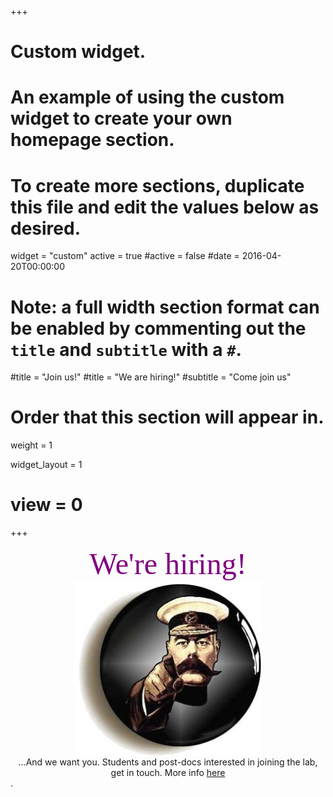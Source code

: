 +++
# Custom widget.
# An example of using the custom widget to create your own homepage section.
# To create more sections, duplicate this file and edit the values below as desired.
widget = "custom"
active = true
#active = false
#date = 2016-04-20T00:00:00

# Note: a full width section format can be enabled by commenting out the `title` and `subtitle` with a `#`.
#title = "Join us!"
#title = "We are hiring!"
#subtitle = "Come join us"

# Order that this section will appear in.
weight = 1


widget_layout = 1



# view = 0


+++

<div align="center"> <font face="calibri" color="purple" weight="bold" size=20> We're hiring! </font> </div>

<div align="center"> <img src="/img/KitchenerYou_transparent.jpg" align="center" margin="15px 15px 15px 15px" width="300" /> </div>

<div align="center"> ...And we want you. Students and post-docs interested in joining the lab, get in touch. More info <a href="/positions">here</a> </div>. 









